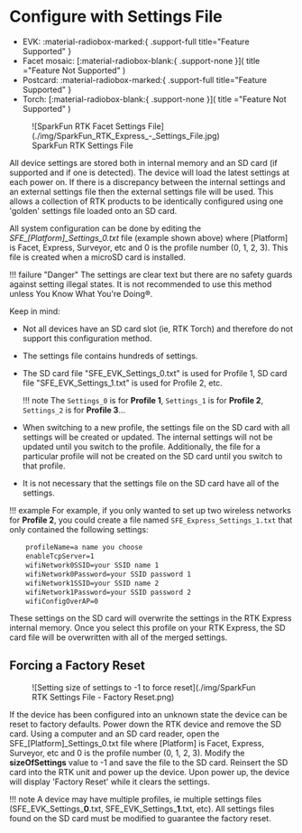 # Configure with Settings File

<!--
Compatibility Icons
====================================================================================

:material-radiobox-marked:{ .support-full title="Feature Supported" }
:material-radiobox-indeterminate-variant:{ .support-partial title="Feature Partially Supported" }
:material-radiobox-blank:{ .support-none title="Feature Not Supported" }
-->

<div class="grid cards fill" markdown>

- EVK: :material-radiobox-marked:{ .support-full title="Feature Supported" }
- Facet mosaic: [:material-radiobox-blank:{ .support-none }]( title ="Feature Not Supported" )
- Postcard: :material-radiobox-marked:{ .support-full title="Feature Supported" }
- Torch: [:material-radiobox-blank:{ .support-none }]( title ="Feature Not Supported" )

</div>

<figure markdown>
![SparkFun RTK Facet Settings File](./img/SparkFun_RTK_Express_-_Settings_File.jpg)
<figcaption markdown>
SparkFun RTK Settings File
</figcaption>
</figure>

All device settings are stored both in internal memory and an SD card (if supported and if one is detected). The device will load the latest settings at each power on. If there is a discrepancy between the internal settings and an external settings file then the external settings file will be used. This allows a collection of RTK products to be identically configured using one 'golden' settings file loaded onto an SD card.

All system configuration can be done by editing the *SFE_[Platform]_Settings_0.txt* file (example shown above) where [Platform] is Facet, Express, Surveyor, etc and 0 is the profile number (0, 1, 2, 3). This file is created when a microSD card is installed.

!!! failure "Danger"
	The settings are clear text but there are no safety guards against setting illegal states. It is not recommended to use this method unless You Know What You're Doing®.

Keep in mind:

- Not all devices have an SD card slot (ie, RTK Torch) and therefore do not support this configuration method.
- The settings file contains hundreds of settings.
- The SD card file "SFE_EVK_Settings_0.txt" is used for Profile 1, SD card file "SFE_EVK_Settings_1.txt" is used for Profile 2, etc.

	!!! note
		The `Settings_0` is for **Profile 1**, `Settings_1` is for **Profile 2**, `Settings_2` is for **Profile 3**...

- When switching to a new profile, the settings file on the SD card with all settings will be created or updated. The internal settings will not be updated until you switch to the profile. Additionally, the file for a particular profile will not be created on the SD card until you switch to that profile.
- It is not necessary that the settings file on the SD card have all of the settings.

!!! example
	For example, if you only wanted to set up two wireless networks for **Profile 2**, you could create a file named `SFE_Express_Settings_1.txt` that only contained the following settings:

		profileName=a name you choose
		enableTcpServer=1
		wifiNetwork0SSID=your SSID name 1
		wifiNetwork0Password=your SSID password 1
		wifiNetwork1SSID=your SSID name 2
		wifiNetwork1Password=your SSID password 2
		wifiConfigOverAP=0

These settings on the SD card will overwrite the settings in the RTK Express internal memory. Once you select this profile on your RTK Express, the SD card file will be overwritten with all of the merged settings.

## Forcing a Factory Reset

<figure markdown>
![Setting size of settings to -1 to force reset](./img/SparkFun RTK Settings File - Factory Reset.png)
<figcaption markdown>
</figcaption>
</figure>

If the device has been configured into an unknown state the device can be reset to factory defaults. Power down the RTK device and remove the SD card. Using a computer and an SD card reader, open the SFE_[Platform]_Settings_0.txt file where [Platform] is Facet, Express, Surveyor, etc and 0 is the profile number (0, 1, 2, 3). Modify the **sizeOfSettings** value to -1 and save the file to the SD card. Reinsert the SD card into the RTK unit and power up the device. Upon power up, the device will display 'Factory Reset' while it clears the settings.

!!! note
	A device may have multiple profiles, ie multiple settings files (SFE_EVK_Settings_**0**.txt, SFE_EVK_Settings_**1**.txt, etc). All settings files found on the SD card must be modified to guarantee the factory reset.
